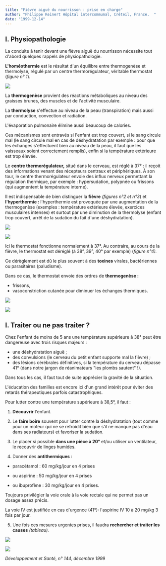 ```yaml
---
title: "Fièvre aiguë du nourrisson : prise en charge"
author: "Philippe Reinert Hôpital intercommunal, Créteil, France.  "
date: "1999-12-14"
---
```


## I. Physiopathologie

La conduite à tenir devant une fièvre aiguë du nourrisson nécessite tout d'abord quelques rappels de physiopathologie.

**L'homéothermie** est le résultat d'un équilibre entre thermogenèse et thermolyse, régulé par un centre thermorégulateur, véritable thermostat (*figure n° 1*).

![](i860-1.jpg)

La **thermogenèse** provient des réactions métaboliques au niveau des graisses brunes, des muscles et de l'activité musculaire.

La **thermolyse** s'effectue au niveau de la peau (transpiration) mais aussi par conduction, convection et radiation.

L'évaporation pulmonaire élimine aussi beaucoup de calories.

Ces mécanismes sont entravés si l'enfant est trop couvert, si le sang circule mal (le sang circule mal en cas de déshydratation par exemple : pour que les échanges s'effectuent bien au niveau de la peau, il faut que les vaisseaux soient correctement remplis), enfin si la température extérieure est trop élevée.

Le **centre thermorégulateur,** situé dans le cerveau, est réglé à 37° : il reçoit des informations venant des récepteurs centraux et périphériques. À son tour, le centre thermorégulateur envoie des influx nerveux permettant la régulation thermique, par exemple : hypersudation, polypnée ou frissons (qui augmentent la température interne).

Il est indispensable de bien distinguer la **fièvre** *(figures n°2 et n°3*) et **l'hyperthermie :** l'hyperthermie est provoquée par une augmentation de la thermogenèse (exemples : température extérieure élevée, exercices musculaires intenses) et surtout par une diminution de la thermolyse (enfant trop couvert, arrêt de la sudation du fait d'une déshydratation).

![](i860-2.jpg)

![](i860-4.jpg)

Ici le thermostat fonctionne normalement à 37°. Au contraire, au cours de la fièvre, le thermostat est déréglé (à 38°, 39°, 40° par exemple) (*figure n°4).*

Ce dérèglement est dû le plus souvent à des **toxines** virales, bactériennes ou parasitaires (paludisme).

Dans ce cas, le thermostat envoie des ordres de **thermogenèse :**

- frissons,
- vasoconstriction cutanée pour diminuer les échanges thermiques.

![](i860-3.jpg)

![](i860-5.jpg)

## I. Traiter ou ne pas traiter ?

Chez l'enfant de moins de 5 ans une température supérieure à 38° peut être dangereuse avec trois risques majeurs :

- une déshydratation aiguë ;
- des convulsions (le cerveau du petit enfant supporte mal la fièvre) ;
- des lésions cérébrales définitives, si la température du cerveau dépasse 41° (dans notre jargon de réanimateurs "les plombs sautent" !).

Dans tous les cas, il faut tout de suite apprécier la gravité de la situation.

L'éducation des familles est encore ici d'un grand intérêt pour éviter des retards thérapeutiques parfois catastrophiques.

Pour lutter contre une température supérieure à 38,5°, il faut :

1.  **Découvrir** l'enfant.

2.  Le **faire boire** souvent pour lutter contre la déshydratation (tout comme pour un moteur qui ne se refroidit bien que s'il ne manque pas d'eau dans ses radiateurs) et favoriser la sudation.

3.  Le placer si possible **dans une pièce à 20°** et/ou utiliser un ventilateur, le recouvrir de linges humides.

4.  Donner des **antithermiques** :

- paracétamol : 60 mg/kg/jour en 4 prises

- ou aspirine : 50 mg/kg/jour en 4 prises

- ou ibuprofène : 30 mg/kg/jour en 4 prises.

Toujours privilégier la voie orale à la voie rectale qui ne permet pas un dosage assez précis.

La voie IV est justifiée en cas d'urgence (41°): l'aspirine IV 10 à 20 mg/kg 3 fois par jour.

5.  Une fois ces mesures urgentes prises, il faudra **rechercher et traiter les causes** *(tableau).*

![](i860-6.jpg)

![](i860-7.jpg)

*Développement et Santé, n° 144, décembre 1999*
